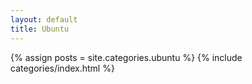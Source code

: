 ```yaml
---
layout: default
title: Ubuntu
---
```

{% assign posts = site.categories.ubuntu %}
{% include categories/index.html %}

